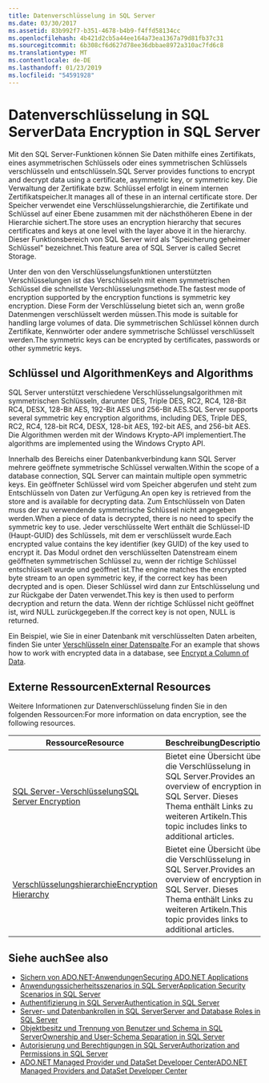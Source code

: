 ```yaml
---
title: Datenverschlüsselung in SQL Server
ms.date: 03/30/2017
ms.assetid: 83b992f7-b351-4678-b4b9-f4ffd58134cc
ms.openlocfilehash: 4b421d2cb5a44ee164a73ea1367a79d81fb37c31
ms.sourcegitcommit: 6b308cf6d627d78ee36dbbae8972a310ac7fd6c8
ms.translationtype: MT
ms.contentlocale: de-DE
ms.lasthandoff: 01/23/2019
ms.locfileid: "54591928"
---
```

# <a name="data-encryption-in-sql-server"></a><span data-ttu-id="31fe7-102">Datenverschlüsselung in SQL Server</span><span class="sxs-lookup"><span data-stu-id="31fe7-102">Data Encryption in SQL Server</span></span>
<span data-ttu-id="31fe7-103">Mit den SQL Server-Funktionen können Sie Daten mithilfe eines Zertifikats, eines asymmetrischen Schlüssels oder eines symmetrischen Schlüssels verschlüsseln und entschlüsseln.</span><span class="sxs-lookup"><span data-stu-id="31fe7-103">SQL Server provides functions to encrypt and decrypt data using a certificate, asymmetric key, or symmetric key.</span></span> <span data-ttu-id="31fe7-104">Die Verwaltung der Zertifikate bzw. Schlüssel erfolgt in einem internen Zertifikatspeicher.</span><span class="sxs-lookup"><span data-stu-id="31fe7-104">It manages all of these in an internal certificate store.</span></span> <span data-ttu-id="31fe7-105">Der Speicher verwendet eine Verschlüsselungshierarchie, die Zertifikate und Schlüssel auf einer Ebene zusammen mit der nächsthöheren Ebene in der Hierarchie sichert.</span><span class="sxs-lookup"><span data-stu-id="31fe7-105">The store uses an encryption hierarchy that secures certificates and keys at one level with the layer above it in the hierarchy.</span></span> <span data-ttu-id="31fe7-106">Dieser Funktionsbereich von SQL Server wird als "Speicherung geheimer Schlüssel" bezeichnet.</span><span class="sxs-lookup"><span data-stu-id="31fe7-106">This feature area of SQL Server is called Secret Storage.</span></span>  
  
 <span data-ttu-id="31fe7-107">Unter den von den Verschlüsselungsfunktionen unterstützten Verschlüsselungen ist das Verschlüsseln mit einem symmetrischen Schlüssel die schnellste Verschlüsselungsmethode.</span><span class="sxs-lookup"><span data-stu-id="31fe7-107">The fastest mode of encryption supported by the encryption functions is symmetric key encryption.</span></span> <span data-ttu-id="31fe7-108">Diese Form der Verschlüsselung bietet sich an, wenn große Datenmengen verschlüsselt werden müssen.</span><span class="sxs-lookup"><span data-stu-id="31fe7-108">This mode is suitable for handling large volumes of data.</span></span> <span data-ttu-id="31fe7-109">Die symmetrischen Schlüssel können durch Zertifikate, Kennwörter oder andere symmetrische Schlüssel verschlüsselt werden.</span><span class="sxs-lookup"><span data-stu-id="31fe7-109">The symmetric keys can be encrypted by certificates, passwords or other symmetric keys.</span></span>  
  
## <a name="keys-and-algorithms"></a><span data-ttu-id="31fe7-110">Schlüssel und Algorithmen</span><span class="sxs-lookup"><span data-stu-id="31fe7-110">Keys and Algorithms</span></span>  
 <span data-ttu-id="31fe7-111">SQL Server unterstützt verschiedene Verschlüsselungsalgorithmen mit symmetrischen Schlüsseln, darunter DES, Triple DES, RC2, RC4, 128-Bit RC4, DESX, 128-Bit AES, 192-Bit AES und 256-Bit AES.</span><span class="sxs-lookup"><span data-stu-id="31fe7-111">SQL Server supports several symmetric key encryption algorithms, including DES, Triple DES, RC2, RC4, 128-bit RC4, DESX, 128-bit AES, 192-bit AES, and 256-bit AES.</span></span> <span data-ttu-id="31fe7-112">Die Algorithmen werden mit der Windows Krypto-API implementiert.</span><span class="sxs-lookup"><span data-stu-id="31fe7-112">The algorithms are implemented using the Windows Crypto API.</span></span>  
  
 <span data-ttu-id="31fe7-113">Innerhalb des Bereichs einer Datenbankverbindung kann SQL Server mehrere geöffnete symmetrische Schlüssel verwalten.</span><span class="sxs-lookup"><span data-stu-id="31fe7-113">Within the scope of a database connection, SQL Server can maintain multiple open symmetric keys.</span></span> <span data-ttu-id="31fe7-114">Ein geöffneter Schlüssel wird vom Speicher abgerufen und steht zum Entschlüsseln von Daten zur Verfügung.</span><span class="sxs-lookup"><span data-stu-id="31fe7-114">An open key is retrieved from the store and is available for decrypting data.</span></span> <span data-ttu-id="31fe7-115">Zum Entschlüsseln von Daten muss der zu verwendende symmetrische Schlüssel nicht angegeben werden.</span><span class="sxs-lookup"><span data-stu-id="31fe7-115">When a piece of data is decrypted, there is no need to specify the symmetric key to use.</span></span> <span data-ttu-id="31fe7-116">Jeder verschlüsselte Wert enthält die Schlüssel-ID (Haupt-GUID) des Schlüssels, mit dem er verschlüsselt wurde.</span><span class="sxs-lookup"><span data-stu-id="31fe7-116">Each encrypted value contains the key identifier (key GUID) of the key used to encrypt it.</span></span> <span data-ttu-id="31fe7-117">Das Modul ordnet den verschlüsselten Datenstream einem geöffneten symmetrischen Schlüssel zu, wenn der richtige Schlüssel entschlüsselt wurde und geöffnet ist.</span><span class="sxs-lookup"><span data-stu-id="31fe7-117">The engine matches the encrypted byte stream to an open symmetric key, if the correct key has been decrypted and is open.</span></span> <span data-ttu-id="31fe7-118">Dieser Schlüssel wird dann zur Entschlüsselung und zur Rückgabe der Daten verwendet.</span><span class="sxs-lookup"><span data-stu-id="31fe7-118">This key is then used to perform decryption and return the data.</span></span> <span data-ttu-id="31fe7-119">Wenn der richtige Schlüssel nicht geöffnet ist, wird NULL zurückgegeben.</span><span class="sxs-lookup"><span data-stu-id="31fe7-119">If the correct key is not open, NULL is returned.</span></span>  
  
 <span data-ttu-id="31fe7-120">Ein Beispiel, wie Sie in einer Datenbank mit verschlüsselten Daten arbeiten, finden Sie unter [Verschlüsseln einer Datenspalte](/sql/relational-databases/security/encryption/encrypt-a-column-of-data).</span><span class="sxs-lookup"><span data-stu-id="31fe7-120">For an example that shows how to work with encrypted data in a database, see [Encrypt a Column of Data](/sql/relational-databases/security/encryption/encrypt-a-column-of-data).</span></span>
  
## <a name="external-resources"></a><span data-ttu-id="31fe7-121">Externe Ressourcen</span><span class="sxs-lookup"><span data-stu-id="31fe7-121">External Resources</span></span>  
 <span data-ttu-id="31fe7-122">Weitere Informationen zur Datenverschlüsselung finden Sie in den folgenden Ressourcen:</span><span class="sxs-lookup"><span data-stu-id="31fe7-122">For more information on data encryption, see the following resources.</span></span>  
  
|<span data-ttu-id="31fe7-123">Ressource</span><span class="sxs-lookup"><span data-stu-id="31fe7-123">Resource</span></span>|<span data-ttu-id="31fe7-124">Beschreibung</span><span class="sxs-lookup"><span data-stu-id="31fe7-124">Description</span></span>|  
|-|-|  
|[<span data-ttu-id="31fe7-125">SQL Server-Verschlüsselung</span><span class="sxs-lookup"><span data-stu-id="31fe7-125">SQL Server Encryption</span></span>](/sql/relational-databases/security/encryption/sql-server-encryption)|<span data-ttu-id="31fe7-126">Bietet eine Übersicht über die Verschlüsselung in SQL Server.</span><span class="sxs-lookup"><span data-stu-id="31fe7-126">Provides an overview of encryption in SQL Server.</span></span> <span data-ttu-id="31fe7-127">Dieses Thema enthält Links zu weiteren Artikeln.</span><span class="sxs-lookup"><span data-stu-id="31fe7-127">This topic includes links to additional articles.</span></span>|  
|[<span data-ttu-id="31fe7-128">Verschlüsselungshierarchie</span><span class="sxs-lookup"><span data-stu-id="31fe7-128">Encryption Hierarchy</span></span>](/sql/relational-databases/security/encryption/encryption-hierarchy)|<span data-ttu-id="31fe7-129">Bietet eine Übersicht über die Verschlüsselung in SQL Server.</span><span class="sxs-lookup"><span data-stu-id="31fe7-129">Provides an overview of encryption in SQL Server.</span></span> <span data-ttu-id="31fe7-130">Dieses Thema enthält Links zu weiteren Artikeln.</span><span class="sxs-lookup"><span data-stu-id="31fe7-130">This topic provides links to additional articles.</span></span>|  
  
## <a name="see-also"></a><span data-ttu-id="31fe7-131">Siehe auch</span><span class="sxs-lookup"><span data-stu-id="31fe7-131">See also</span></span>
- [<span data-ttu-id="31fe7-132">Sichern von ADO.NET-Anwendungen</span><span class="sxs-lookup"><span data-stu-id="31fe7-132">Securing ADO.NET Applications</span></span>](../../../../../docs/framework/data/adonet/securing-ado-net-applications.md)
- [<span data-ttu-id="31fe7-133">Anwendungssicherheitsszenarios in SQL Server</span><span class="sxs-lookup"><span data-stu-id="31fe7-133">Application Security Scenarios in SQL Server</span></span>](../../../../../docs/framework/data/adonet/sql/application-security-scenarios-in-sql-server.md)
- [<span data-ttu-id="31fe7-134">Authentifizierung in SQL Server</span><span class="sxs-lookup"><span data-stu-id="31fe7-134">Authentication in SQL Server</span></span>](../../../../../docs/framework/data/adonet/sql/authentication-in-sql-server.md)
- [<span data-ttu-id="31fe7-135">Server- und Datenbankrollen in SQL Server</span><span class="sxs-lookup"><span data-stu-id="31fe7-135">Server and Database Roles in SQL Server</span></span>](../../../../../docs/framework/data/adonet/sql/server-and-database-roles-in-sql-server.md)
- [<span data-ttu-id="31fe7-136">Objektbesitz und Trennung von Benutzer und Schema in SQL Server</span><span class="sxs-lookup"><span data-stu-id="31fe7-136">Ownership and User-Schema Separation in SQL Server</span></span>](../../../../../docs/framework/data/adonet/sql/ownership-and-user-schema-separation-in-sql-server.md)
- [<span data-ttu-id="31fe7-137">Autorisierung und Berechtigungen in SQL Server</span><span class="sxs-lookup"><span data-stu-id="31fe7-137">Authorization and Permissions in SQL Server</span></span>](../../../../../docs/framework/data/adonet/sql/authorization-and-permissions-in-sql-server.md)
- [<span data-ttu-id="31fe7-138">ADO.NET Managed Provider und DataSet Developer Center</span><span class="sxs-lookup"><span data-stu-id="31fe7-138">ADO.NET Managed Providers and DataSet Developer Center</span></span>](https://go.microsoft.com/fwlink/?LinkId=217917)

